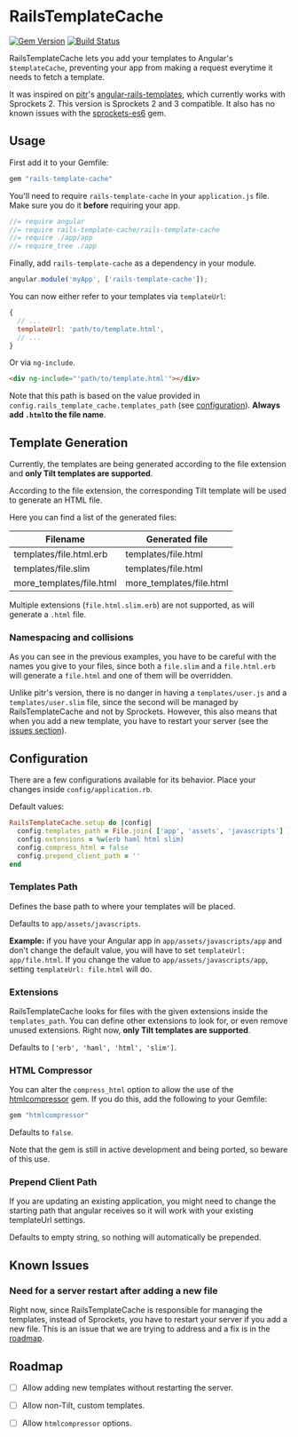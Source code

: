 # RailsTemplateCache

[![Gem Version](https://badge.fury.io/rb/rails-template-cache.svg)](http://badge.fury.io/rb/rails-template-cache)
[![Build Status](https://travis-ci.org/frmendes/rails-template-cache.svg)](https://travis-ci.org/frmendes/rails-template-cache)

RailsTemplateCache lets you add your templates to Angular's `$templateCache`, preventing your app from making a request everytime it needs to fetch a template.

It was inspired on [pitr](https://github.com/pitr)'s [angular-rails-templates](https://github.com/pitr/angular-rails-templates), which currently works with Sprockets 2. This version is Sprockets 2 and 3 compatible. It also has no known issues with the [sprockets-es6](https://github.com/TannerRogalsky/sprockets-es6) gem.


Usage
---

First add it to your Gemfile:

```ruby
gem "rails-template-cache"
```

You'll need to require `rails-template-cache` in your `application.js` file. Make sure you do it **before** requiring your app.

```javascript
//= require angular
//= require rails-template-cache/rails-template-cache
//= require ./app/app
//= require_tree ./app
```

Finally, add `rails-template-cache` as a dependency in your module.

```javascript
angular.module('myApp', ['rails-template-cache']);
```

You can now either refer to your templates via `templateUrl`:

```javascript
{
  // ...
  templateUrl: 'path/to/template.html',
  // ...
}
```

Or via `ng-include`.

```html
<div ng-include="'path/to/template.html'"></div>
```

Note that this path is based on the value provided in `config.rails_template_cache.templates_path` (see [configuration](#configuration)). **Always add `.html`to the file name**.

Template Generation
-----------

Currently, the templates are being generated according to the file extension and **only Tilt templates are supported**.

According to the file extension, the corresponding Tilt template will be used to generate an HTML file.

Here you can find a list of the generated files:


| Filename                 | Generated file           |
|--------------------------|--------------------------|
| templates/file.html.erb  | templates/file.html      |
| templates/file.slim      | templates/file.html      |
| more_templates/file.html | more_templates/file.html |


Multiple extensions (`file.html.slim.erb`) are not supported, as will generate a `.html` file.


### Namespacing and collisions

As you can see in the previous examples, you have to be careful with the names you give to your files, since both a `file.slim` and a `file.html.erb` will generate a `file.html` and one of them will be overridden.

Unlike pitr's version, there is no danger in having a `templates/user.js` and a `templates/user.slim` file, since the second will be managed by RailsTemplateCache and not by Sprockets. However, this also means that when you add a new template, you have to restart your server (see the [issues section](#known-issues)).


Configuration
-------

There are a few configurations available for its behavior. Place your changes inside `config/application.rb`.

Default values:

```ruby
RailsTemplateCache.setup do |config|
  config.templates_path = File.join( ['app', 'assets', 'javascripts'] )
  config.extensions = %w(erb haml html slim)
  config.compress_html = false
  config.prepend_client_path = ''
end
```

### Templates Path

Defines the base path to where your templates will be placed.

Defaults to `app/assets/javascripts`.

**Example:** if you have your Angular app in `app/assets/javascripts/app` and don't change the default value, you will have to set `templateUrl: app/file.html`. If you change the value to `app/assets/javascripts/app`, setting `templateUrl: file.html` will do.

### Extensions

RailsTemplateCache looks for files with the given extensions inside the `templates_path`. You can define other extensions to look for, or even remove unused extensions. Right now, **only Tilt templates are supported**.

Defaults to `['erb', 'haml', 'html', 'slim']`.

### HTML Compressor

You can alter the `compress_html` option to allow the use of the [htmlcompressor](https://github.com/paolochiodi/htmlcompressor) gem. If you do this, add the following to your Gemfile:

```ruby
gem "htmlcompressor"
```

Defaults to `false`.

Note that the gem is still in active development and being ported, so beware of this use.


### Prepend Client Path

If you are updating an existing application, you might need to change the starting path that angular receives so it will work with your existing templateUrl settings.

Defaults to empty string, so nothing will automatically be prepended.

Known Issues
-------

### Need for a server restart after adding a new file

Right now, since RailsTemplateCache is responsible for managing the templates, instead of Sprockets, you have to restart your server if you add a new file. This is an issue that we are trying to address and a fix is in the [roadmap](#roadmap).



Roadmap
----

- [ ] Allow adding new templates without restarting the server.
- [ ] Allow non-Tilt, custom templates.
- [ ] Allow `htmlcompressor` options.

